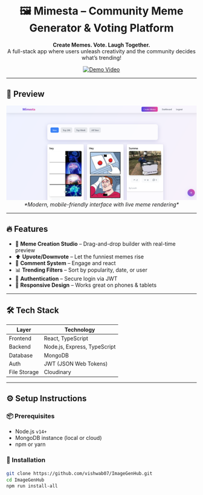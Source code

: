 <!-- Project Title -->
<h1 align="center">🖼️ Mimesta – Community Meme Generator & Voting Platform</h1>

<p align="center">
  <b>Create Memes. Vote. Laugh Together.</b> <br/>
  A full-stack app where users unleash creativity and the community decides what’s trending!
</p>

<p align="center">
  <a href="https://www.linkedin.com/posts/vishwa-b-016476353_mimesta-community-meme-generator-voting-activity-7340392634261086208-2ZAa?utm_source=share&utm_medium=member_desktop&rcm=ACoAAFgq_5IBnVbtrUi05xTyPomdGnJHMqU--_0"><img src="https://img.shields.io/badge/Demo-Watch%20Now-blue?style=for-the-badge&logo=linkedin" alt="Demo Video"/></a>
</p>

---

## 📸 Preview

<p align="center">
  <img src="Screenshot 2025-06-16 201921.png" width="700" alt="Mimesta UI Preview"/>
  <br/>
  <i>*Modern, mobile-friendly interface with live meme rendering*</i>
</p>

---

## 🔥 Features

- 🎨 **Meme Creation Studio** – Drag-and-drop builder with real-time preview  
- ⬆️ **Upvote/Downvote** – Let the funniest memes rise  
- 💬 **Comment System** – Engage and react  
- 📊 **Trending Filters** – Sort by popularity, date, or user  
- 👤 **Authentication** – Secure login via JWT  
- 📱 **Responsive Design** – Works great on phones & tablets  

---

## 🛠️ Tech Stack

| Layer | Technology |
|-------|------------|
| Frontend | React, TypeScript |
| Backend | Node.js, Express, TypeScript |
| Database | MongoDB |
| Auth | JWT (JSON Web Tokens) |
| File Storage | Cloudinary |

---

## ⚙️ Setup Instructions

### 📦 Prerequisites
- Node.js `v14+`
- MongoDB instance (local or cloud)
- npm or yarn

### 🚀 Installation

```bash
git clone https://github.com/vishwab07/ImageGenHub.git
cd ImageGenHub
npm run install-all
